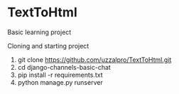# TextToHtml
Basic learning project

Cloning and starting project

1. git clone https://github.com/uzzalpro/TextToHtml.git
2. cd django-channels-basic-chat
3. pip install -r requirements.txt
4. python manage.py runserver
